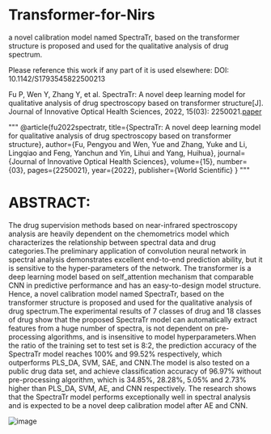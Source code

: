 # Transformer-for-Nirs
a novel calibration model named SpectraTr, based on the transformer structure is proposed and used for the qualitative analysis of drug spectrum. 

Please reference this work if any part of it is used elsewhere: DOI: 10.1142/S1793545822500213

Fu P, Wen Y, Zhang Y, et al. SpectraTr: A novel deep learning model for qualitative analysis of drug spectroscopy based on transformer structure[J]. Journal of Innovative Optical Health Sciences, 2022, 15(03): 2250021.[paper](https://www.worldscientific.com/doi/10.1142/S1793545822500213)

"""
@article{fu2022spectratr,
  title={SpectraTr: A novel deep learning model for qualitative analysis of drug spectroscopy based on transformer structure},
  author={Fu, Pengyou and Wen, Yue and Zhang, Yuke and Li, Lingqiao and Feng, Yanchun and Yin, Lihui and Yang, Huihua},
  journal={Journal of Innovative Optical Health Sciences},
  volume={15},
  number={03},
  pages={2250021},
  year={2022},
  publisher={World Scientific}
}
"""



# ABSTRACT:
The drug supervision methods based on near-infrared spectroscopy analysis are heavily dependent on the chemometrics model which characterizes the relationship between spectral data and drug categories.The preliminary application of convolution neural network in spectral analysis demonstrates excellent end-to-end prediction ability, but it is sensitive to the hyper-parameters of the network. The transformer is a deep learning model based on self_attention mechanism that comparable CNN in predictive performance and has an easy-to-design model structure. Hence, a novel calibration model named SpectraTr, based on the transformer structure is proposed and used for the qualitative analysis of drug spectrum.The experimental results of 7 classes of drug and 18 classes of drug show that the proposed SpectraTr model can automatically extract features from a huge number of spectra, is not dependent on pre-processing algorithms, and is insensitive to model hyperparameters.When the ratio of the training set to test set is 8:2, the prediction accuracy of the SpectraTr model reaches 100% and 99.52% respectively, which outperforms PLS_DA, SVM, SAE, and CNN.The model is also tested on a public drug data set, and achieve classification accuracy of 96.97% without pre-processing algorithm, which is 34.85%, 28.28%, 5.05% and 2.73% higher than PLS_DA, SVM, AE, and CNN respectively. The research shows that the SpectraTr model performs exceptionally well in spectral analysis and is expected to be a novel deep calibration model after AE and CNN.

![image](https://user-images.githubusercontent.com/56440282/170202683-8bd8c5fe-f1f6-460b-ae27-0b48d13bd541.png)

# 

